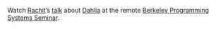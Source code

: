 Watch [Rachit][]’s [talk][t] about [Dahlia][] at the remote [Berkeley Programming Systems Seminar][bps].

[dahlia]: https://capra.cs.cornell.edu/dahlia/
[rachit]: https://rachitnigam.com
[bps]: http://ps.berkeley.edu/seminar.html
[t]: https://youtu.be/hp_RwcnrFJg

